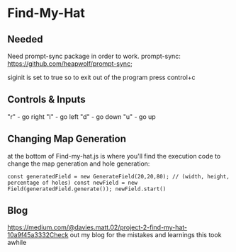 # Find-My-Hat

## Needed
Need prompt-sync package in order to work.
prompt-sync: https://github.com/heapwolf/prompt-sync;

siginit is set to true so to exit out of the program press control+c

## Controls & Inputs

"r" - go right
"l" - go left
"d" - go down
"u" - go up

## Changing Map Generation

at the bottom of Find-my-hat.js is where you'll find the execution code to change the map generation and hole generation:

`
const generatedField = new GenerateField(20,20,80); // (width, height, percentage of holes)
const newField = new Field(generatedField.generate());
newField.start()
`
## Blog
[
](https://medium.com/@davies.matt.02/project-2-find-my-hat-10a9f45a3332)https://medium.com/@davies.matt.02/project-2-find-my-hat-10a9f45a3332Check out my blog for the mistakes and learnings this took awhile 
